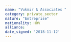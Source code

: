 ```yaml
---
name: "Vukmir & Associates "
category: private_sector
nature: "Entreprise"
nationality: HRV
alliance: 
date_signed: '2018-11-12'
---
```

    